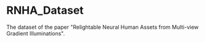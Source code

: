 # RNHA_Dataset
The dataset of the paper "Relightable Neural Human Assets from Multi-view Gradient Illuminations".
